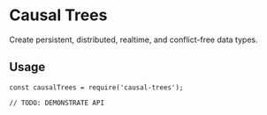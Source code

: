 # Causal Trees

Create persistent, distributed, realtime, and conflict-free data types.

## Usage

```
const causalTrees = require('causal-trees');

// TODO: DEMONSTRATE API
```
